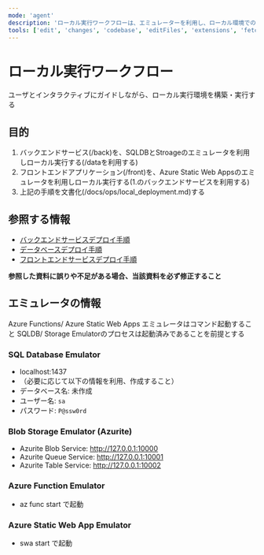 ```yaml
---
mode: 'agent'
description: 'ローカル実行ワークフローは、エミュレーターを利用し、ローカル環境での動作確認を行います。'
tools: ['edit', 'changes', 'codebase', 'editFiles', 'extensions', 'fetch', 'githubRepo', 'openSimpleBrowser', 'problems', 'runTasks', 'search', 'think', 'searchResults', 'terminalLastCommand', 'terminalSelection', 'testFailure', 'usages', 'vscodeAPI', 'microsoft-docs', 'Azure MCP']
---
```

# ローカル実行ワークフロー

ユーザとインタラクティブにガイドしながら、ローカル実行環境を構築・実行する

## 目的
 1. バックエンドサービス(/back)を、SQLDBとStroageのエミュレータを利用しローカル実行する(/dataを利用する)
 2. フロントエンドアプリケーション(/front)を、Azure Static Web Appsのエミュレータを利用しローカル実行する(1.のバックエンドサービスを利用する)
 3. 上記の手順を文書化(/docs/ops/local_deployment.md)する

## 参照する情報
 - [バックエンドサービスデプロイ手順](../../back/deployment.md)
 - [データベースデプロイ手順](../../data/deployment.md)
 - [フロントエンドサービスデプロイ手順](../../front/deployment.md)

**参照した資料に誤りや不足がある場合、当該資料を必ず修正すること**

## エミュレータの情報
Azure Functions/ Azure Static Web Apps エミュレータはコマンド起動すること
SQLDB/ Storage Emulatorのプロセスは起動済みであることを前提とする

### SQL Database Emulator
 - localhost:1437
  - （必要に応じて以下の情報を利用、作成すること）
  - データベース名: 未作成
  - ユーザー名: `sa`
  - パスワード: `P@ssw0rd`

### Blob Storage Emulator (Azurite)
 - Azurite Blob Service: http://127.0.0.1:10000
 - Azurite Queue Service: http://127.0.0.1:10001
 - Azurite Table Service: http://127.0.0.1:10002

### Azure Function Emulator
 - az func start で起動

### Azure Static Web App Emulator
 - swa start で起動